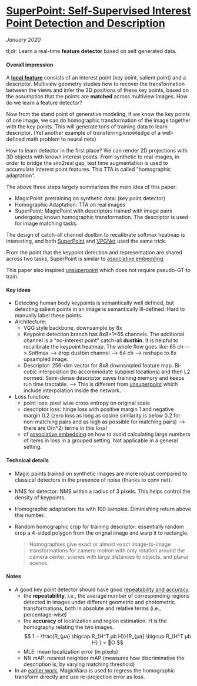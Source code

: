 # [SuperPoint: Self-Supervised Interest Point Detection and Description](https://arxiv.org/abs/1712.07629)

_January 2020_

tl;dr: Learn a real-time **feature detector** based on self generated data.

#### Overall impression
A **[local feature](https://dsp.stackexchange.com/questions/24346/difference-between-feature-detector-and-descriptor)** consists of an interest point (key point, salient point) and a descriptor. Multiview geometry studies how to recover the transformation between the views and infer the 3D positions of these key points, based on the assumption that the points are **matched** across multiview images. How do we learn a feature detector?

Now from the stand point of generative modeling, if we know the key points of one image, we can do homographic transformation of the image together with the key points. This will generate tons of training data to learn descriptor. (Yet another example of transferring knowledge of a well-defined math problem to neural nets)

How to learn detector in the first place? We can render 2D projections with 3D objects with known interest points. From synthetic to real images, in order to bridge the sim2real gap, test time augmentation is used to accumulate interest point features. This TTA is called "homographic adaptation".

The above three steps largely summarizes the main idea of this paper: 

- MagicPoint: pretraining on synthetic data: (key point detector)
- Homographic Adaptation: TTA on real images
- SuperPoint: MagicPoint with descriptors trained with image pairs undergoing known homographic transformation. The descriptor is used for image matching tasks.

The design of catch-all channel dustbin to recalibrate softmax heatmap is interesting, and both [SuperPoint](super_point.md) and [VPGNet](vpgnet.md) used the same trick.

From the point that the keypoint detection and representation are shared across two tasks, SuperPoint is similar to [associative embedding](associative_embedding.md).

This paper also inspired [unsuperpoint](unsuperpoint.md) which does not require pseudo-GT to train.
 
#### Key ideas
- Detecting human body keypoints is semantically well defined, but detecting salient points in an image is semantically ill-defined. Hard to manually label these points.
- Architecture:
	- VGG style backbone, downsample by 8x
	- Keypoint detection branch has 8x8+1=65 channels. The additional channel is a "no-interest point" catch-all **dustbin**. It is helpful to recalibrate the keypoint heatmap. The whole flow goes like: 65 ch --> Softmax --> drop dustbin channel --> 64 ch --> reshape to 8x upsampled image. 
	- Descriptor: 256-dim vector for 8x8 downsmpled feature map. Bi-cubic interpolation (to accommodate subpixel locations) and then L2 normed. Semi-dense descriptor saves training memory and keeps run time tractable. --> This is different from [unsuperpoint](unsuperpoint.md) which include interpolation inside the network.
- Loss function: 
	- point loss: pixel wise cross entropy on original scale
	- descriptor loss: hinge loss with positive margin 1 and negative margin 0.2 (zero loss as long as cosine similarity is below 0.2 for non-matching pairs and as high as possible for matching pairs) --> there are O(n^2) terms in this loss! 
	- cf [associative embedding](associative_embedding.md) on how to avoid calculating large numbers of items in loss in a grouped setting. Not applicable in a general setting.


#### Technical details
- Magic points trained on synthetic images are more robust compared to classical detectors in the presence of noise (thanks to conv net).
- NMS for detector: NMS within a radius of 3 pixels. This helps control the density of keypoints.
- Homographic adaptation: tta with 100 samples. Diminishing return above this number.
- Random homographic crop for training descriptor: essentially random crop a 4-sided polygon from the orignal image and warp it to rectangle.

	> Homographies give exact or almost exact image-to-image transformations for camera motion with only rotation around the camera center, scenes with large distances to objects, and planar scenes.

#### Notes
- A good key point detector should have good [repeatability and accuracy](https://www.robots.ox.ac.uk/~vgg/research/affine/det_eval_files/vibes_ijcv2004.pdf):
	- the **repeatability**, i.e., the average number of corresponding regions detected in images under different geometric and photometric transformations, both in absolute and relative terms (i.e., percentage-wise)
	- the **accuracy** of localization and region estimation. H is the homography relating the two images.
	$$
	1 − \frac{R_{µa} \bigcap  R_{H^T µb H}}{R_{µa} \bigcup R_{H^T µb H} } < O
	$$
	- MLE: mean localization error (in pixels)
	- NN mAP: nearest neighbor mAP (measures how discriminative the description is, by varying matching threshold)	
- In an [earlier work](https://arxiv.org/abs/1707.07410), MagicWarp is used to regress the homographic transform directly and use re-projection error as loss.